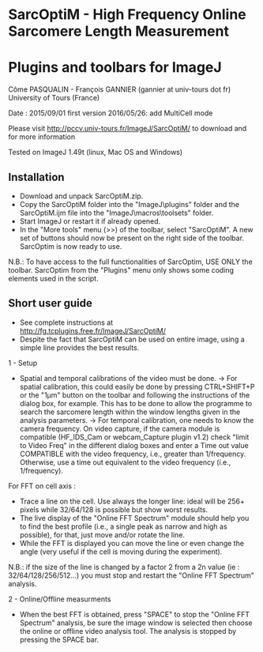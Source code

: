 # SarcOptiM - High Frequency Online Sarcomere Length Measurement
Plugins and toolbars for ImageJ 
===============================
Côme PASQUALIN - François GANNIER (gannier at univ-tours dot fr) 
University of Tours (France)

Date : 2015/09/01 first version
2016/05/26: add MultiCell mode

Please visit http://pccv.univ-tours.fr/ImageJ/SarcOptiM/ to download and for more information

Tested on ImageJ 1.49t (linux, Mac OS and Windows)

Installation
------------
 - Download and unpack SarcOptiM.zip. 
 - Copy the SarcOptiM folder into the "ImageJ\plugins" folder and the SarcOptiM.ijm file into the "ImageJ\macros\toolsets" folder. 
 - Start ImageJ or restart it if already opened. 
 - In the "More tools" menu (>>) of the toolbar, select "SarcOptiM". A new set of buttons should now be present on the right side of the toolbar. SarcOptim is now ready to use. 
 
 N.B.: To have access to the full functionalities of SarcOptim, USE ONLY the toolbar. SarcOptim from the "Plugins" menu only shows some coding elements used in the script.
 
 
Short user guide
-----------------
 - See complete instructions at http://fg.tcplugins.free.fr/ImageJ/SarcOptiM/
 - Despite the fact that SarcOptiM can be used on entire image, using a simple line provides the best results.

1 - Setup
 - Spatial and temporal calibrations of the video must be done. 
 -> For spatial calibration, this could easily be done by pressing CTRL+SHIFT+P or the "1µm" button on the toolbar and following the instructions of the dialog box, for example. This has to be done to allow the programme to search the sarcomere length within the window lengths given in the analysis parameters. 
 -> For temporal calibration, one needs to know the camera frequency. On video capture, if the camera module is compatible (HF_IDS_Cam or webcam_Capture plugin v1.2) check "limit to Video Freq" in the different dialog boxes and enter a Time out value COMPATIBLE with the video frequency, i.e., greater than 1/frequency. Otherwise, use a time out equivalent to the video frequency (i.e., 1/frequency).

 For FFT on cell axis :
 - Trace a line on the cell. Use always the longer line: ideal will be 256+ pixels while 32/64/128 is possible but show worst results.
 - The live display of the "Online FFT Spectrum" module should help you to find the best profile (i.e., a single peak as narrow and high as possible), for that, just move and/or rotate the line.
  - While the FFT is displayed you can move the line or even change the angle (very useful if the cell is moving during the experiment).
 
N.B.: if the size of the line is changed by a factor 2 from a 2n value (ie : 32/64/128/256/512...) you must stop and restart the "Online FFT Spectrum" analysis.

2 - Online/Offline measurments
 - When the best FFT is obtained, press "SPACE" to stop the "Online FFT Spectrum" analysis,  be sure the image window is selected then choose the online or offline video analysis tool. 
 The analysis is stopped by pressing the SPACE bar. 
 
